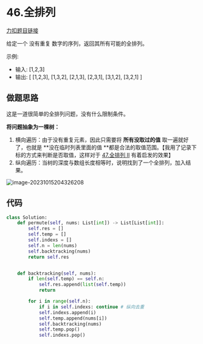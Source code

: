 # 46.全排列

[力扣题目链接](https://leetcode.cn/problems/permutations/)

给定一个 没有重复 数字的序列，返回其所有可能的全排列。

示例:

- 输入: [1,2,3]
- 输出: [ [1,2,3], [1,3,2], [2,1,3], [2,3,1], [3,1,2], [3,2,1] ]





## 做题思路

这是一道很简单的全排列问题，没有什么限制条件。

**将问题抽象为一棵树：**

1. 横向遍历：由于没有重复元素，因此只需要将 **所有没取过的值** 取一遍就好了，也就是 **没在临时列表里面的值 **都是合法的取值范围。【我用了记录下标的方式来判断是否取值，这样对于 [47.全排列 II](./47.md) 有着启发的效果】
2. 纵向遍历：当树的深度与数组长度相等时，说明找到了一个全排列，加入结果。



![image-20231015204326208](https://cdn.jsdelivr.net/gh/ThousandLayerCake/picbed/image-20231015204326208.png)



## 代码

```python
class Solution:
    def permute(self, nums: List[int]) -> List[List[int]]:
        self.res = []
        self.temp = []
        self.indexs = []
        self.n = len(nums) 
        self.backtracking(nums)
        return self.res


    def backtracking(self, nums):
        if len(self.temp) == self.n:
            self.res.append(list(self.temp))
            return

        for i in range(self.n):
            if i in self.indexs: continue # 纵向去重
            self.indexs.append(i)
            self.temp.append(nums[i])
            self.backtracking(nums)
            self.temp.pop()
            self.indexs.pop()
            
```

